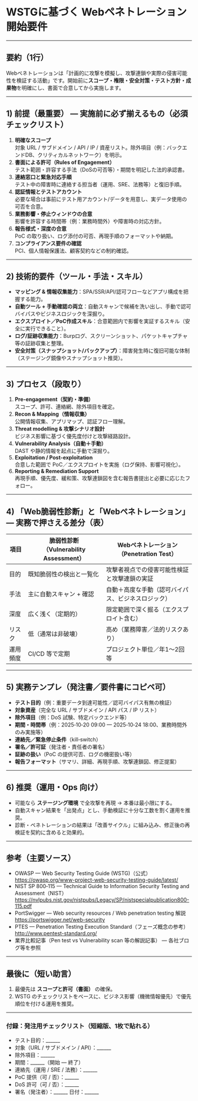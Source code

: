 # WSTGに基づく Webペネトレーション開始要件

---

## 要約（1行）
Webペネトレーションは「計画的に攻撃を模擬し、攻撃連鎖や実際の侵害可能性を検証する活動」です。開始前に**スコープ・権限・安全対策・テスト方針・成果物**を明確にし、書面で合意してから実施します。

---

## 1) 前提（最重要） — 実施前に必ず揃えるもの（必須チェックリスト）
1. **明確なスコープ**  
   対象 URL / サブドメイン / API / IP / 資産リスト。除外項目（例：バックエンドDB、クリティカルネットワーク）を明示。  
2. **書面による許可（Rules of Engagement）**  
   テスト範囲・許容する手法（DoSの可否等）・期間を明記した法的承認書。  
3. **連絡窓口と緊急対応手順**  
   テスト中の障害時に連絡する担当者（運用、SRE、法務等）と復旧手順。  
4. **認証情報とテストアカウント**  
   必要な場合は事前にテスト用アカウント/データを用意し、実データ使用の可否を合意。  
5. **業務影響・停止ウィンドウの合意**  
   影響を許容する時間帯（例：業務時間外）や障害時の対応方針。  
6. **報告様式・深度の合意**  
   PoC の取り扱い、ログ添付の可否、再現手順のフォーマットや納期。  
7. **コンプライアンス要件の確認**  
   PCI、個人情報保護法、顧客契約などの制約確認。

---

## 2) 技術的要件（ツール・手法・スキル）
- **マッピング & 情報収集能力**：SPA/SSR/API/認可フローなどアプリ構成を把握する能力。  
- **自動ツール + 手動確認の両立**：自動スキャンで候補を洗い出し、手動で認可バイパスやビジネスロジックを深掘り。  
- **エクスプロイト／PoC作成スキル**：合意範囲内で影響を実証するスキル（安全に実行できること）。  
- **ログ/証跡収集能力**：Burpログ、スクリーンショット、パケットキャプチャ等の証跡収集と整理。  
- **安全対策（スナップショット/バックアップ）**：障害発生時に復旧可能な体制（ステージング鏡像やスナップショット推奨）。

---

## 3) プロセス（段取り）
1. **Pre‑engagement（契約・準備）**  
   スコープ、許可、連絡網、除外項目を確定。  
2. **Recon & Mapping（情報収集）**  
   公開情報収集、アプリマップ、認証フロー理解。  
3. **Threat modelling & 攻撃シナリオ設計**  
   ビジネス影響に基づく優先度付けと攻撃経路設計。  
4. **Vulnerability Analysis（自動＋手動）**  
   DAST や静的情報を起点に手動で深掘り。  
5. **Exploitation / Post‑exploitation**  
   合意した範囲で PoC／エクスプロイトを実施（ログ保持、影響可視化）。  
6. **Reporting & Remediation Support**  
   再現手順、優先度、緩和策、攻撃連鎖図を含む報告書提出と必要に応じたフォロー。

---

## 4) 「Web脆弱性診断」と「Webペネトレーション」— 実務で押さえる差分（表）
| 項目 | 脆弱性診断（Vulnerability Assessment） | Webペネトレーション（Penetration Test） |
|---|---|---|
| 目的 | 既知脆弱性の検出と一覧化 | 攻撃者視点での侵害可能性検証と攻撃連鎖の実証 |
| 手法 | 主に自動スキャン + 確認 | 自動＋高度な手動（認可バイパス、ビジネスロジック） |
| 深度 | 広く浅く（定期的） | 限定範囲で深く掘る（エクスプロイト含む） |
| リスク | 低（通常は非破壊） | 高め（業務障害／法的リスクあり） |
| 運用頻度 | CI/CD 等で定期 | プロジェクト単位／年1〜2回等 |

---

## 5) 実務テンプレ（発注書／要件書にコピペ可）
- **テスト目的**（例：重要データ到達可能性／認可バイパス有無の検証）  
- **対象資産**（完全な URL / サブドメイン / API パス / IP リスト）  
- **除外項目**（例：DoS 試験、特定バックエンド等）  
- **期間・時間帯**（例：2025‑10‑20 09:00 — 2025‑10‑24 18:00、業務時間外のみ実施等）  
- **連絡先／緊急停止条件**（kill‑switch）  
- **署名／許可証**（発注者・責任者の署名）  
- **証跡の扱い**（PoC の提供可否、ログの機密扱い等）  
- **報告フォーマット**（サマリ、詳細、再現手順、攻撃連鎖図、修正提案）

---

## 6) 推奨（運用・Ops 向け）
- 可能なら **ステージング環境** で全攻撃を再現 → 本番は最小限にする。  
- 自動スキャン結果を「出発点」とし、手動検証に十分な工数を割く運用を推奨。  
- 診断・ペネトレーションの結果は「改善サイクル」に組み込み、修正後の再検証を契約に含めると効果的。

---

## 参考（主要ソース）
- OWASP — Web Security Testing Guide (WSTG)（公式）  
  https://owasp.org/www-project-web-security-testing-guide/latest/  
- NIST SP 800‑115 — Technical Guide to Information Security Testing and Assessment（NIST）  
  https://nvlpubs.nist.gov/nistpubs/Legacy/SP/nistspecialpublication800-115.pdf  
- PortSwigger — Web security resources / Web penetration testing 解説  
  https://portswigger.net/web-security  
- PTES — Penetration Testing Execution Standard（フェーズ概念の参考）  
  http://www.pentest-standard.org/  
- 業界比較記事（Pen test vs Vulnerability scan 等の解説記事） — 各社ブログ等を参照

---

## 最後に（短い助言）
1. 最優先は **スコープと許可（書面）** の確保。  
2. WSTG のチェックリストをベースに、ビジネス影響（機微情報優先）で優先順位を付ける運用を推奨。

---

### 付録：発注用チェックリスト（短縮版、1枚で貼れる）
- テスト目的：______  
- 対象（URL / サブドメイン / API）：______  
- 除外項目：______  
- 期間：______（開始 — 終了）  
- 連絡先（運用 / SRE / 法務）：______  
- PoC 提供（可 / 否）：______  
- DoS 許可（可 / 否）：______  
- 署名（発注者）：______  日付：______

